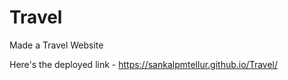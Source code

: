 # Travel
Made a Travel Website

Here's the deployed link -  https://sankalpmtellur.github.io/Travel/
